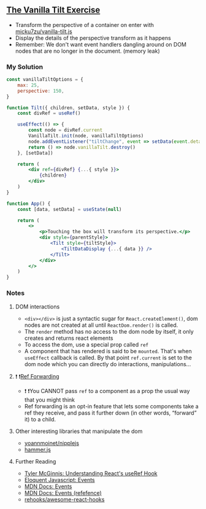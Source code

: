 ## [The Vanilla Tilt Exercise](https://react-hooks.netlify.app/5)

-   Transform the perspective of a container on enter with [micku7zu/vanilla-tilt.js](https://micku7zu.github.io/vanilla-tilt.js/)
-   Display the details of the perspective transform as it happens
-   Remember: We don't want event handlers dangling around on DOM nodes that are no longer in the document. (memory leak)

### My Solution

```jsx
const vanillaTiltOptions = {
    max: 25,
    perspective: 150,
}

function Tilt({ children, setData, style }) {
    const divRef = useRef()

    useEffect(() => {
        const node = divRef.current
        VanillaTilt.init(node, vanillaTiltOptions)
        node.addEventListener("tiltChange", event => setData(event.detail))
        return () => node.vanillaTilt.destroy()
    }, [setData])

    return (
        <div ref={divRef} {...{ style }}>
            {children}
        </div>
    )
}

function App() {
    const [data, setData] = useState(null)

    return (
        <>
            <p>Touching the box will transform its perspective.</p>
            <div style={parentStyle}>
                <Tilt style={tiltStyle}>
                    <TiltDataDisplay {...{ data }} />
                </Tilt>
            </div>
        </>
    )
}
```

### Notes

1.  DOM interactions

    -   `<div></div>` is just a syntactic sugar for `React.createElement()`, dom nodes are not created at all until `ReactDom.render()` is called.
    -   The `render` method has no access to the dom node by itself, it only creates and returns react elements
    -   To access the dom, use a special prop called `ref`
    -   A component that has rendered is said to be `mounted`. That's when `useEffect` callback is called. By that point `ref.current` is set to the dom node which you can directly do interactions, manipulations...

2.  ❗ ❗[Ref Forwarding](https://reactjs.org/docs/forwarding-refs.html)

    -   ❗ ❗You CANNOT pass `ref` to a component as a prop the usual way that you might think
    -   Ref forwarding is an opt-in feature that lets some components take a ref they receive, and pass it further down (in other words, “forward” it) to a child.

3.  Other interesting libraries that manipulate the dom

    -   [yoannmoinet/nipplejs](https://github.com/yoannmoinet/nipplejs)
    -   [hammer.js](https://github.com/hammerjs/hammer.js)

4.  Further Reading

    -   [ Tyler McGinnis: Understanding React's useRef Hook](https://ui.dev/useref/)
    -   [Eloquent Javascript: Events](https://eloquentjavascript.net/15_event.html)
    -   [MDN Docs: Events](https://developer.mozilla.org/en-US/docs/Learn/JavaScript/Building_blocks/Events)
    -   [MDN Docs: Events (refefence)](https://developer.mozilla.org/en-US/docs/Web/Events)
    -   [rehooks/awesome-react-hooks](https://github.com/rehooks/awesome-react-hooks)
